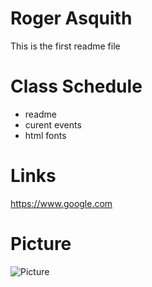 # Roger Asquith

This is the first readme file

# Class Schedule 
* readme
* curent events
* html fonts

# Links
https://www.google.com

# Picture 
![Picture](..//greenpic.png)
